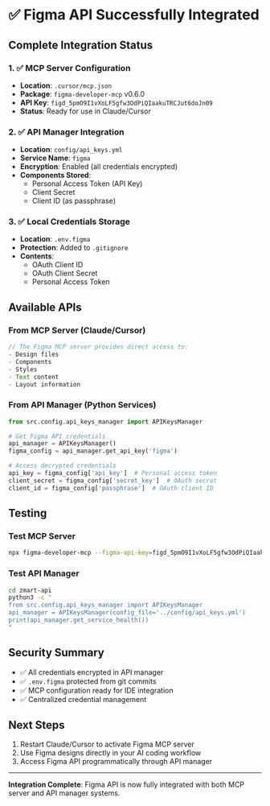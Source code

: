 # ✅ Figma API Successfully Integrated

## Complete Integration Status

### 1. ✅ MCP Server Configuration
- **Location**: `.cursor/mcp.json`
- **Package**: `figma-developer-mcp` v0.6.0
- **API Key**: `figd_5pmO9I1vXoLF5gfw3OdPiQIaakuTRCJut6doJn09`
- **Status**: Ready for use in Claude/Cursor

### 2. ✅ API Manager Integration
- **Location**: `config/api_keys.yml`
- **Service Name**: `figma`
- **Encryption**: Enabled (all credentials encrypted)
- **Components Stored**:
  - Personal Access Token (API Key)
  - Client Secret
  - Client ID (as passphrase)

### 3. ✅ Local Credentials Storage
- **Location**: `.env.figma`
- **Protection**: Added to `.gitignore`
- **Contents**:
  - OAuth Client ID
  - OAuth Client Secret
  - Personal Access Token

## Available APIs

### From MCP Server (Claude/Cursor)

```javascript
// The Figma MCP server provides direct access to:
- Design files
- Components
- Styles
- Text content
- Layout information
```

### From API Manager (Python Services)

```python
from src.config.api_keys_manager import APIKeysManager

# Get Figma API credentials
api_manager = APIKeysManager()
figma_config = api_manager.get_api_key('figma')

# Access decrypted credentials
api_key = figma_config['api_key']  # Personal access token
client_secret = figma_config['secret_key']  # OAuth secret
client_id = figma_config['passphrase']  # OAuth client ID
```

## Testing

### Test MCP Server

```bash
npx figma-developer-mcp --figma-api-key=figd_5pmO9I1vXoLF5gfw3OdPiQIaakuTRCJut6doJn09 --version
```

### Test API Manager

```bash
cd zmart-api
python3 -c "
from src.config.api_keys_manager import APIKeysManager
api_manager = APIKeysManager(config_file='../config/api_keys.yml')
print(api_manager.get_service_health())
"
```

## Security Summary
- ✅ All credentials encrypted in API manager
- ✅ `.env.figma` protected from git commits
- ✅ MCP configuration ready for IDE integration
- ✅ Centralized credential management

## Next Steps

1. Restart Claude/Cursor to activate Figma MCP server
2. Use Figma designs directly in your AI coding workflow
3. Access Figma API programmatically through API manager

---

**Integration Complete**: Figma API is now fully integrated with both MCP server and API manager systems.
